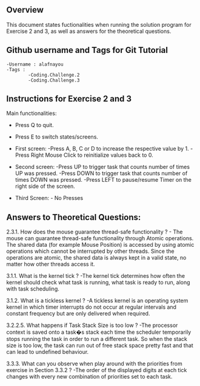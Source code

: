 
## Overview

This document states fuctionalities when running the solution program for Exercise 2 and 3, as well as answers for the theoretical questions. 

## Github username and Tags for Git Tutorial

    -Username : alafnayou
    -Tags : 
            -Coding.Challenge.2
            -Coding.Challenge.3


## Instructions for Exercise 2 and 3

Main functionalities: 

- Press Q to quit.
- Press E to switch states/screens.

- First screen:
        -Press A, B, C or D to increase the respective value by 1.
        -Press Right Mouse Click to reinitialize values back to 0.

- Second screen:
        -Press UP to trigger task that counts number of times UP was pressed.
        -Press DOWN to trigger task that counts number of times DOWN was pressed.
        -Press LEFT to pause/resume Timer on the right side of the screen.

- Third Screen:
        - No Presses


## 
 
## Answers to Theoretical Questions:


2.3.1. How does the mouse guarantee thread-safe functionality ?
    - The mouse can guarantee thread-safe functionality through Atomic operations.
    The shared data (for example Mouse Position) is accessed by using atomic operations which cannot be interrupted by other threads. Since the operations are atomic, 
    the shared data is always kept in a valid state, no matter how other threads access it.

3.1.1. What is the kernel tick ?
    -The kernel tick determines how often the kernel should check what task is running, what task is ready to run, along with task scheduling.

3.1.2. What is a tickless kernel ?
    -A tickless kernel is an operating system kernel in which timer interrupts do not occur at regular intervals and constant frequency but are only delivered when required.

3.2.2.5. What happens if Task Stack Size is too low ?
    -The processor context is saved onto a task�s stack each time the scheduler temporarily stops running the task in order to run a different task. 
    So when the stack size is too low, the task can run out of free stack space pretty fast and that can lead to undefined behaviour.

3.3.3. What can you observe when play around with the priorities from exercise in Section 3.3.2 ?
    -The order of the displayed digits at each tick changes with every new combination of priorities set to each task.
